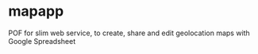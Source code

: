 # mapapp
POF for slim web service, to create, share and edit geolocation maps with Google Spreadsheet
